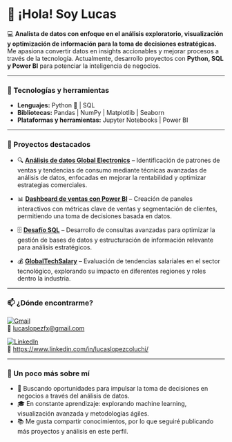 # 👋 ¡Hola! Soy Lucas  

💻 **Analista de datos con enfoque en el análisis exploratorio, visualización y optimización de información para la toma de decisiones estratégicas.** Me apasiona convertir datos en insights accionables y mejorar procesos a través de la tecnología. Actualmente, desarrollo proyectos con **Python, SQL y Power BI** para potenciar la inteligencia de negocios.  

---  

### 🚀 Tecnologías y herramientas  

- **Lenguajes:** Python 🐍 | SQL  
- **Bibliotecas:** Pandas | NumPy | Matplotlib | Seaborn  
- **Plataformas y herramientas:** Jupyter Notebooks | Power BI  

---  

### 📂 Proyectos destacados  

- 🔍 **[Análisis de datos Global Electronics](https://github.com/LucasLopezC/Analisis-Exploratorio)** – Identificación de patrones de ventas y tendencias de consumo mediante técnicas avanzadas de análisis de datos, enfocadas en mejorar la rentabilidad y optimizar estrategias comerciales.  

- 📊 **[Dashboard de ventas con Power BI](https://github.com/LucasLopezC/Analisis-Exploratorio/blob/main/Presentaci%C3%B3n%20Final%20PB.pbix)** – Creación de paneles interactivos con métricas clave de ventas y segmentación de clientes, permitiendo una toma de decisiones basada en datos.  

- 🗄️ **[Desafío SQL](https://github.com/LucasLopezC/Desafio-SQL)** – Desarrollo de consultas avanzadas para optimizar la gestión de bases de datos y estructuración de información relevante para análisis estratégicos.  

- 💰 **[GlobalTechSalary](https://github.com/LucasLopezC/GlobalTechSalary)** – Evaluación de tendencias salariales en el sector tecnológico, explorando su impacto en diferentes regiones y roles dentro la industria.  

---  

### 📫 ¿Dónde encontrarme?  

[![Gmail](https://img.shields.io/badge/Gmail-D14836?style=for-the-badge&logo=gmail&logoColor=white)](mailto:lucaslopezfx@gmail.com)  
📧 lucaslopezfx@gmail.com  

[![LinkedIn](https://img.shields.io/badge/LinkedIn-0A66C2?style=for-the-badge&logo=linkedin&logoColor=white)](https://www.linkedin.com/in/lucaslopezcoluchi/)  
📧 https://www.linkedin.com/in/lucaslopezcoluchi/  

---  

### 🎯 Un poco más sobre mí  

- 🚀 Buscando oportunidades para impulsar la toma de decisiones en negocios a través del análisis de datos.  
- 🎓 En constante aprendizaje: explorando machine learning, visualización avanzada y metodologías ágiles.  
- 📚 Me gusta compartir conocimientos, por lo que seguiré publicando más proyectos y análisis en este perfil.  

